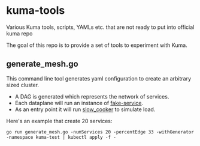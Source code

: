 # kuma-tools
Various Kuma tools, scripts, YAMLs etc. that are not ready to put into official kuma repo

The goal of this repo is to provide a set of tools to experiment with Kuma.

## generate_mesh.go

This command line tool generates yaml configuration to create an arbitrary sized cluster.

- A DAG is generated which represents the network of services.
- Each dataplane will run an instance of [fake-service](https://github.com/nicholasjackson/fake-service).
- As an entry point it will run [slow_cooker](https://github.com/BuoyantIO/slow_cooker) to simulate load.

Here's an example that create 20 services:

```shell
go run generate_mesh.go -numServices 20 -percentEdge 33 -withGenerator -namespace kuma-test | kubectl apply -f -
```
